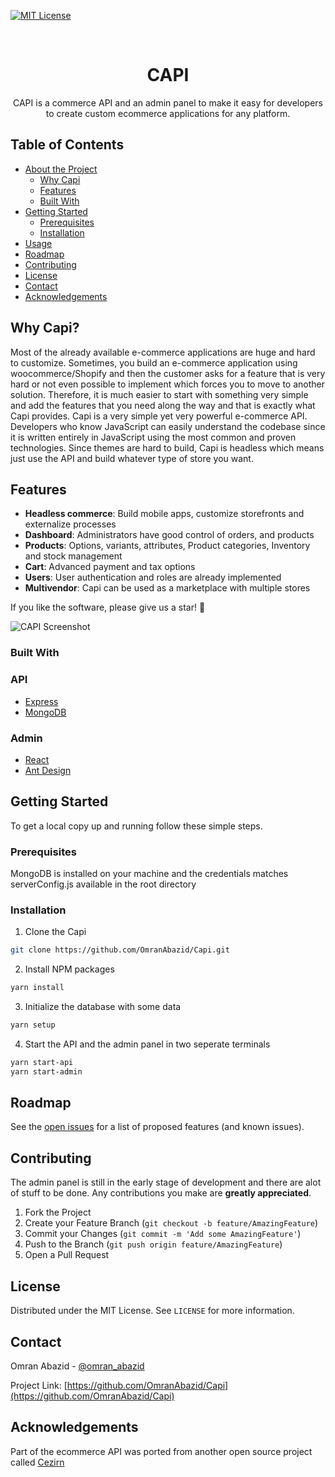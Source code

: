 [![MIT License][license-shield]][license-url]

<!-- PROJECT LOGO -->
<br />
<p align="center">
  <!-- <a href="https://github.com/OmranAbazid/Capi">
    <img src="images/logo.png" alt="Logo" width="80" height="80">
  </a> -->

  <h1 align="center">CAPI</h1>

  <p align="center">
    CAPI is a commerce API and an admin panel to make it easy for developers to create custom ecommerce applications for any platform.
    <br />
    <!-- <a href="https://github.com/OmranAbazid/Capi"><strong>Explore the docs »</strong></a>
    <br />
    <br />
    <a href="https://github.com/OmranAbazid/Capi">View Demo</a>
    ·
    <a href="https://github.com/OmranAbazid/Capi/issues">Capirt Bug</a>
    ·
    <a href="https://github.com/OmranAbazid/Capi/issues">Request Feature</a> -->
  </p>
</p>

<!-- TABLE OF CONTENTS -->

## Table of Contents

- [About the Project](#why-capi)
  - [Why Capi](#why-capi)
  - [Features](#features)
  - [Built With](#built-with)
- [Getting Started](#getting-started)
  - [Prerequisites](#prerequisites)
  - [Installation](#installation)
- [Usage](#usage)
- [Roadmap](#roadmap)
- [Contributing](#contributing)
- [License](#license)
- [Contact](#contact)
- [Acknowledgements](#acknowledgements)

<!-- ABOUT THE PROJECT -->

## Why Capi?

Most of the already available e-commerce applications are huge and hard to customize. Sometimes, you build an e-commerce application using woocommerce/Shopify and then the customer asks for a feature that is very hard or not even possible to implement which forces you to move to another solution. Therefore, it is much easier to start with something very simple and add the features that you need along the way and that is exactly what Capi provides.
Capi is a very simple yet very powerful e-commerce API. Developers who know JavaScript can easily understand the codebase since it is written entirely in JavaScript using the most common and proven technologies. Since themes are hard to build, Capi is headless which means just use the API and build whatever type of store you want.

## Features

- **Headless commerce**: Build mobile apps, customize storefronts and externalize processes
- **Dashboard**: Administrators have good control of orders, and products
- **Products**: Options, variants, attributes, Product categories, Inventory and stock management
- **Cart**: Advanced payment and tax options
- **Users**: User authentication and roles are already implemented
- **Multivendor**: Capi can be used as a marketplace with multiple stores

If you like the software, please give us a star! 🌟

![CAPI Screenshot](https://i.imgur.com/3iLsUXD.png)

### Built With

### API

- [Express](https://github.com/expressjs/express)
- [MongoDB](https://github.com/mongodb/mongo)

### Admin

- [React](https://github.com/facebook/react)
- [Ant Design](https://ant.design/)
  <!-- GETTING STARTED -->

## Getting Started

To get a local copy up and running follow these simple steps.

### Prerequisites

MongoDB is installed on your machine and the credentials matches serverConfig.js available in the root directory

### Installation

1. Clone the Capi

```sh
git clone https://github.com/OmranAbazid/Capi.git
```

2. Install NPM packages

```sh
yarn install
```

3. Initialize the database with some data

```sh
yarn setup
```

4. Start the API and the admin panel in two seperate terminals

```sh
yarn start-api
yarn start-admin
```

<!-- ROADMAP -->

## Roadmap

See the [open issues](https://github.com/OmranAbazid/Capi/issues) for a list of proposed features (and known issues).

<!-- CONTRIBUTING -->

## Contributing

The admin panel is still in the early stage of development and there are alot of stuff to be done. Any contributions you make are **greatly appreciated**.

1. Fork the Project
2. Create your Feature Branch (`git checkout -b feature/AmazingFeature`)
3. Commit your Changes (`git commit -m 'Add some AmazingFeature'`)
4. Push to the Branch (`git push origin feature/AmazingFeature`)
5. Open a Pull Request

<!-- LICENSE -->

## License

Distributed under the MIT License. See `LICENSE` for more information.

<!-- CONTACT -->

## Contact

Omran Abazid - [@omran_abazid](https://twitter.com/omran_abazid)

Project Link: [https://github.com/OmranAbazid/Capi](https://github.com/OmranAbazid/Capi)

<!-- ACKNOWLEDGEMENTS -->

## Acknowledgements

Part of the ecommerce API was ported from another open source project called [Cezirn](https://github.com/cezerin/cezerin)

<!-- MARKDOWN LINKS & IMAGES -->
<!-- https://www.markdownguide.org/basic-syntax/#reference-style-links -->

[license-shield]: https://img.shields.io/github/license/OmranAbazid/Best-README-Template.svg?style=flat-square
[license-url]: https://github.com/OmranAbazid/Best-README-Template/blob/master/LICENSE.txt
